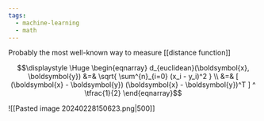 ```yaml
---
tags:
  - machine-learning
  - math
---
```

Probably the most well-known way to measure [[distance function]]

$$\displaystyle \Huge \begin{eqnarray} 
d_{euclidean}(\boldsymbol{x}, \boldsymbol{y}) &=&
\sqrt{
\sum^{n}_{i=0} (x_i - y_i)^2
} \\
&=& [
(\boldsymbol{x} - \boldsymbol{y})
(\boldsymbol{x} - \boldsymbol{y})^T
] ^ \tfrac{1}{2}
\end{eqnarray}$$

![[Pasted image 20240228150623.png|500]]
